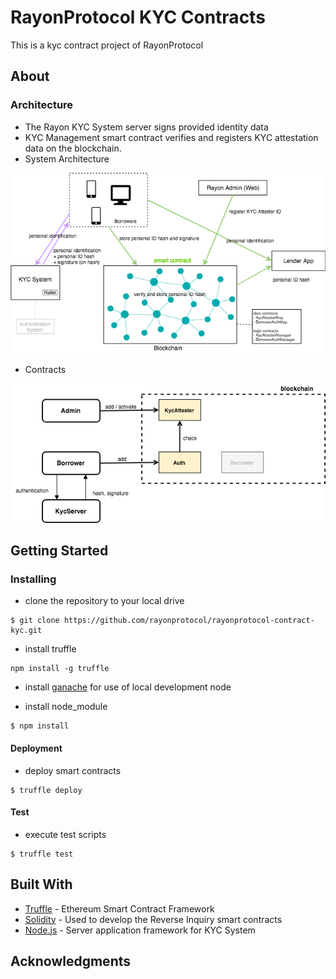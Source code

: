 # RayonProtocol KYC Contracts

This is a kyc contract project of RayonProtocol

## About
### Architecture
 - The Rayon KYC System server signs provided identity data
 - KYC Management smart contract verifies and registers KYC attestation data on the blockchain.
 - System Architecture

![rayon_kyc_arch](doc/rayon_kyc_arch.png)

 - Contracts

![rayon_kyc_contract](doc/rayon_kyc_contract.png)


## Getting Started

### Installing

- clone the repository to your local drive

```
$ git clone https://github.com/rayonprotocol/rayonprotocol-contract-kyc.git
```

- install truffle

```
npm install -g truffle
```

- install [ganache](http://truffleframework.com/ganache/) for use of local development node

- install node_module

```
$ npm install 
```

#### Deployment

- deploy smart contracts

```
$ truffle deploy
```

#### Test

- execute test scripts

```
$ truffle test

```

## Built With
* [Truffle](https://truffleframework.com/) - Ethereum Smart Contract Framework
* [Solidity](https://github.com/ethereum/solidity) - Used to develop the Reverse Inquiry smart contracts
* [Node.js](https://nodejs.org/en/) - Server application framework for KYC System

## Acknowledgments
